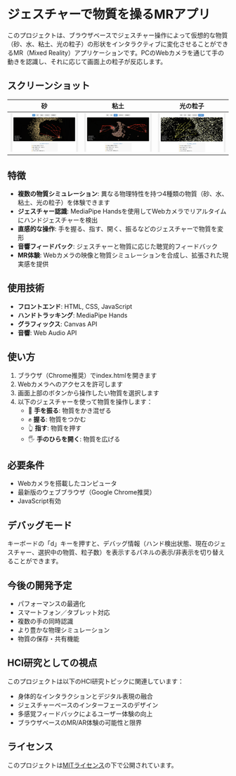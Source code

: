 # ジェスチャーで物質を操るMRアプリ

このプロジェクトは、ブラウザベースでジェスチャー操作によって仮想的な物質（砂、水、粘土、光の粒子）の形状をインタラクティブに変化させることができるMR（Mixed Reality）アプリケーションです。PCのWebカメラを通じて手の動きを認識し、それに応じて画面上の粒子が反応します。

## スクリーンショット

| 砂 | 粘土 | 光の粒子 |
|:-------------------------:|:-------------------------:|:-------------------------:|
| ![ホーム画面](sand.png) | ![チャット画面](clay.png) | ![感情選択画面](light.png) |

## 特徴

- **複数の物質シミュレーション**: 異なる物理特性を持つ4種類の物質（砂、水、粘土、光の粒子）を体験できます
- **ジェスチャー認識**: MediaPipe Handsを使用してWebカメラでリアルタイムにハンドジェスチャーを検出
- **直感的な操作**: 手を握る、指す、開く、振るなどのジェスチャーで物質を変形
- **音響フィードバック**: ジェスチャーと物質に応じた聴覚的フィードバック
- **MR体験**: Webカメラの映像と物質シミュレーションを合成し、拡張された現実感を提供

## 使用技術

- **フロントエンド**: HTML, CSS, JavaScript
- **ハンドトラッキング**: MediaPipe Hands
- **グラフィックス**: Canvas API
- **音響**: Web Audio API

## 使い方

1. ブラウザ（Chrome推奨）でindex.htmlを開きます
2. Webカメラへのアクセスを許可します
3. 画面上部のボタンから操作したい物質を選択します
4. 以下のジェスチャーを使って物質を操作します：
   - 👋 **手を振る**: 物質をかき混ぜる
   - ✊ **握る**: 物質をつかむ
   - 👆 **指す**: 物質を押す
   - 🖐 **手のひらを開く**: 物質を広げる

## 必要条件

- Webカメラを搭載したコンピュータ
- 最新版のウェブブラウザ（Google Chrome推奨）
- JavaScript有効

## デバッグモード

キーボードの「d」キーを押すと、デバッグ情報（ハンド検出状態、現在のジェスチャー、選択中の物質、粒子数）を表示するパネルの表示/非表示を切り替えることができます。

## 今後の開発予定

- パフォーマンスの最適化
- スマートフォン／タブレット対応
- 複数の手の同時認識
- より豊かな物理シミュレーション
- 物質の保存・共有機能

## HCI研究としての視点

このプロジェクトは以下のHCI研究トピックに関連しています：

- 身体的なインタラクションとデジタル表現の融合
- ジェスチャーベースのインターフェースのデザイン
- 多感覚フィードバックによるユーザー体験の向上
- ブラウザベースのMR/AR体験の可能性と限界

## ライセンス

このプロジェクトは[MITライセンス](https://opensource.org/licenses/MIT)の下で公開されています。 
